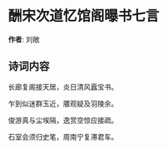 # 酬宋次道忆馆阁曝书七言

**作者**: 刘敞

## 诗词内容

长廊复阁接天居，炎日清风蠧宝书。

乍到似迷群玉近，餍观疑及羽陵余。

俊游真与尘埃隔，逸赏空惊应接疏。

石室会须归史笔，周南宁复滞君车。

